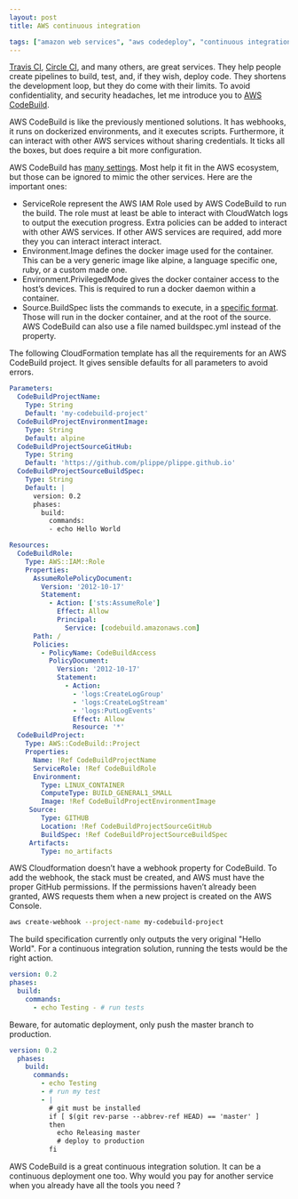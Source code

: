 ```yaml
---
layout: post
title: AWS continuous integration

tags: ["amazon web services", "aws codedeploy", "continuous integration"]
---
```


[Travis CI](https://travis-ci.org/), [Circle CI](https://circleci.com/), and many others, are great services. They help people create pipelines to build, test, and, if they wish, deploy code. They shortens the development loop, but they do come with their limits. To avoid confidentiality, and security headaches, let me introduce you to [AWS CodeBuild](https://aws.amazon.com/codebuild/).

AWS CodeBuild is like the previously mentioned solutions. It has webhooks, it runs on dockerized environments, and it executes scripts. Furthermore, it can interact with other AWS services without sharing credentials. It ticks all the boxes, but does require a bit more configuration.

AWS CodeBuild has [many settings](https://docs.aws.amazon.com/AWSCloudFormation/latest/UserGuide/aws-resource-codebuild-project.html). Most help it fit in the AWS ecosystem, but those can be ignored to mimic the other services. Here are the important ones:
- ServiceRole represent the AWS IAM Role used by AWS CodeBuild to run the build. The role must at least be able to interact with CloudWatch logs to output the execution progress. Extra policies can be added to interact with other AWS services. If other AWS services are required, add more they you can interact interact interact.
- Environment.Image defines the docker image used for the container. This can be a very generic image like alpine, a language specific one, ruby, or a custom made one.
- Environment.PrivilegedMode gives the docker container access to the host’s devices. This is required to run a docker daemon within a container.
- Source.BuildSpec lists the commands to execute, in a [specific format](https://docs.aws.amazon.com/codebuild/latest/userguide/build-spec-ref.html). Those will run in the docker container, and at the root of the source. AWS CodeBuild can also use a file named buildspec.yml instead of the property.

The following CloudFormation template has all the requirements for an AWS CodeBuild project. It gives sensible defaults for all parameters to avoid errors.

```yaml
Parameters:
  CodeBuildProjectName:
    Type: String
    Default: 'my-codebuild-project'
  CodeBuildProjectEnvironmentImage:
    Type: String
    Default: alpine
  CodeBuildProjectSourceGitHub:
    Type: String
    Default: 'https://github.com/plippe/plippe.github.io'
  CodeBuildProjectSourceBuildSpec:
    Type: String
    Default: |
      version: 0.2
      phases:
        build:
          commands:
          - echo Hello World

Resources:
  CodeBuildRole:
    Type: AWS::IAM::Role
    Properties:
      AssumeRolePolicyDocument:
        Version: '2012-10-17'
        Statement:
          - Action: ['sts:AssumeRole']
            Effect: Allow
            Principal:
              Service: [codebuild.amazonaws.com]
      Path: /
      Policies:
        - PolicyName: CodeBuildAccess
          PolicyDocument:
            Version: '2012-10-17'
            Statement:
              - Action:
                - 'logs:CreateLogGroup'
                - 'logs:CreateLogStream'
                - 'logs:PutLogEvents'
                Effect: Allow
                Resource: '*'
  CodeBuildProject:
    Type: AWS::CodeBuild::Project
    Properties:
      Name: !Ref CodeBuildProjectName
      ServiceRole: !Ref CodeBuildRole
      Environment:
        Type: LINUX_CONTAINER
        ComputeType: BUILD_GENERAL1_SMALL
        Image: !Ref CodeBuildProjectEnvironmentImage
     Source:
        Type: GITHUB
        Location: !Ref CodeBuildProjectSourceGitHub
        BuildSpec: !Ref CodeBuildProjectSourceBuildSpec
     Artifacts:
        Type: no_artifacts
```

AWS Cloudformation doesn’t have a webhook property for CodeBuild. To add the webhook, the stack must be created, and AWS must have the proper GitHub permissions. If the permissions haven’t already been granted, AWS requests them when a new project is created on the AWS Console.

```sh
aws create-webhook --project-name my-codebuild-project
```

The build specification currently only outputs the very original "Hello World". For a continuous integration solution, running the tests would be the right action.

```yaml
version: 0.2
phases:
  build:
    commands:
      - echo Testing - # run tests
```

Beware, for automatic deployment, only push the master branch to production.

```yaml
version: 0.2
  phases:
    build:
      commands:
        - echo Testing
        - # run my test
        - |
          # git must be installed
          if [ $(git rev-parse --abbrev-ref HEAD) == 'master' ]
          then
            echo Releasing master
            # deploy to production
          fi
```

AWS CodeBuild is a great continuous integration solution. It can be a continuous deployment one too. Why would you pay for another service when you already have all the tools you need ?
